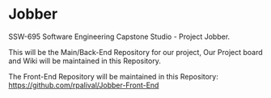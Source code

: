 # Jobber
SSW-695 Software Engineering Capstone Studio - Project Jobber.

This will be the Main/Back-End Repository for our project, Our Project board and Wiki will be maintained in this Repository.

The Front-End Repository will be maintained in this Repository: https://github.com/rpalival/Jobber-Front-End